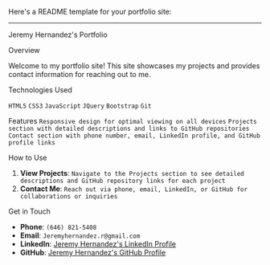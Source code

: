 Here's a README template for your portfolio site:

---

Jeremy Hernandez's Portfolio

Overview

Welcome to my portfolio site! This site showcases my projects and provides contact information for reaching out to me.

Technologies Used

`HTML5` `CSS3` `JavaScript` `JQuery` `Bootstrap` `Git`

Features
`Responsive design for optimal viewing on all devices`
`Projects section with detailed descriptions and links to GitHub repositories`
`Contact section with phone number, email, LinkedIn profile, and GitHub profile links`

How to Use

1. **View Projects**: `Navigate to the Projects section to see detailed descriptions and GitHub repository links for each project`
2. **Contact Me**: `Reach out via phone, email, LinkedIn, or GitHub for collaborations or inquiries`

Get in Touch

- **Phone**: `(646) 821-5408`
- **Email**: `Jeremyhernandez.r@gmail.com`
- **LinkedIn**: [Jeremy Hernandez's LinkedIn Profile](https://www.linkedin.com/in/jeremy-hernandez-1637ab229/)
- **GitHub**: [Jeremy Hernandez's GitHub Profile](https://github.com/XJHCODEX)
